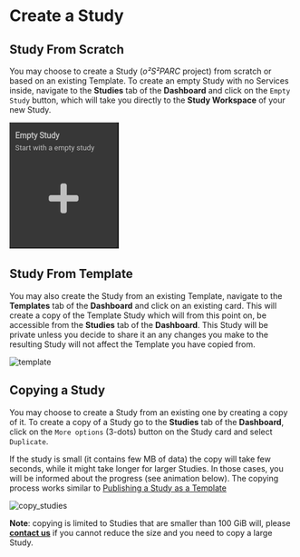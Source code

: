 # Create a Study

## Study From Scratch
You may choose to create a Study (*o²S²PARC* project) from scratch or based on an existing Template. To create an empty Study with no Services inside, navigate to the **Studies** tab of the **Dashboard** and click on the ```Empty Study``` button, which will take you directly to the **Study Workspace** of your new Study.

![emptystudy](../../_media/emptystudy.png)

## Study From Template

You may also create the Study from an existing Template, navigate to the **Templates** tab of the **Dashboard** and click on an existing card. This will create a copy of the Template Study which will from this point on, be accessible from the **Studies** tab of the **Dashboard**. This Study will be private unless you decide to share it an any changes you make to the resulting Study will not affect the Template you have copied from. 

![template](https://user-images.githubusercontent.com/28002886/153609911-f50dcbeb-103b-42a8-ba65-0db312803586.gif)

## Copying a Study
You may choose to create a Study from an existing one by creating a copy of it. To create a copy of a Study go to the **Studies** tab of the **Dashboard**, click on the ```More options``` (3-dots) button on the Study card and select ```Duplicate```.

If the study is small (it contains few MB of data) the copy will take few seconds, while it might take longer for larger Studies. In those cases, you will be informed about the progress (see animation below). The copying process works similar to [Publishing a Study as a Template](../study_setup/sharestudy.md#publishing-a-study-as-a-template)

![copy_studies](https://user-images.githubusercontent.com/18575092/207315848-7c049250-96d1-42f0-bc30-409186f9b6ec.gif)

**Note**: copying is limited to Studies that are smaller than 100 GiB will, please [**contact us**](../support/support.md) if you cannot reduce the size and you need to copy a large Study. 
